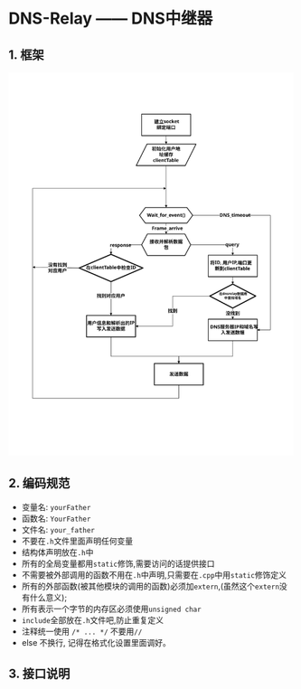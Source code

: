 # DNS-Relay —— DNS中继器
## 1. 框架
![流程图](./images/design.svg)
## 2. 编码规范
* 变量名: `yourFather`
* 函数名: `YourFather`
* 文件名: `your_father`
* 不要在`.h`文件里面声明任何变量
* 结构体声明放在`.h`中
* 所有的全局变量都用`static`修饰,需要访问的话提供接口
* 不需要被外部调用的函数不用在`.h`中声明,只需要在`.cpp`中用`static`修饰定义
* 所有的外部函数(被其他模块的调用的函数)必须加`extern`,(虽然这个`extern`没有什么意义);
* 所有表示一个字节的内存区必须使用`unsigned char`
* `include`全部放在`.h`文件吧,防止重复定义
* 注释统一使用 `/* ... */` 不要用`//`
* else 不换行, 记得在格式化设置里面调好。
## 3. 接口说明
